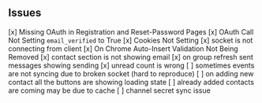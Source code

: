 ## Issues

[x] Missing OAuth in Registration and Reset-Password Pages
[x] OAuth Call Not Setting `email_verified` to True
[x] Cookies Not Setting
[x] socket is not connecting from client
[x] On Chrome Auto-Insert Validation Not Being Removed
[x] contact section is not showing email
[x] on group refresh sent messages showing sending
[x] unread count is wrong
[ ] sometimes events are not syncing due to broken socket (hard to reproduce)
[ ] on adding new contact all the buttons are showing loading state
[ ] already added contacts are coming may be due to cache
[ ] channel secret sync issue